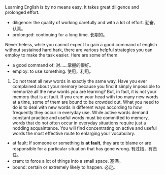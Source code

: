 Learning English is by no means easy. It takes great diligence and prolonged effort.

* diligence: the quality of working carefully and with a lot of effort. 勤奋，认真。
* prolonged: continuing for a long time. 长期的。

Nevertheless, while you cannot expect to gain a good command of english without sustained hard hark, there are various helpful strategies you can employ to make the task easier. Here are some of them.

* a good command of: 对……掌握的很好。
* employ: to use something. 使用，利用。

1. Do not treat all new words in exactly the same way. Have you ever complained about your memory because you find it simply impossible to memorize all the new words you are learning? But, in fact, it is not your memory that is at fault. If you cram your head with too many new words at a time, some of them are bound to be crowded out. What you need to do is to deal with new words in different ways according to how frequently they occur in everyday use. While active words demand constant practice and useful words must be committed to memory, words that do not often occur in everyday situations require just a nodding acquaintance. You will find concentrating on active and useful words the most effective route to enlarging your vocabulary.

* at fault: If someone or something is **at fault**, they are to blame or are responsible for a particular situation that has gone wrong. 有过错，有责任。
* cram: to force a lot of things into a small space. 塞满。
* bound: certain or extremely likely to happen. 必定。
